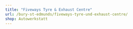 ```yaml
---
title: "Fiveways Tyre & Exhaust Centre"
url: /bury-st-edmunds/fiveways-tyre-und-exhaust-centre/
shop: Autowerkstatt
---
```

